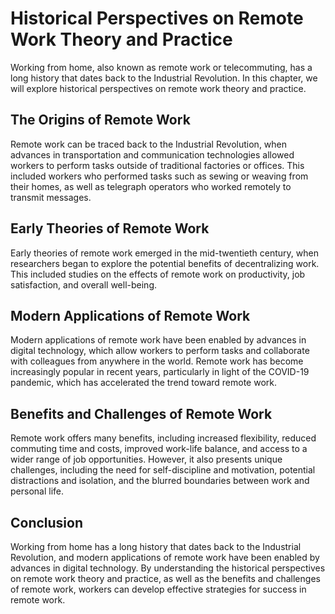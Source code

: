 Historical Perspectives on Remote Work Theory and Practice
========================================================================================================

Working from home, also known as remote work or telecommuting, has a long history that dates back to the Industrial Revolution. In this chapter, we will explore historical perspectives on remote work theory and practice.

The Origins of Remote Work
-------------------------------------

Remote work can be traced back to the Industrial Revolution, when advances in transportation and communication technologies allowed workers to perform tasks outside of traditional factories or offices. This included workers who performed tasks such as sewing or weaving from their homes, as well as telegraph operators who worked remotely to transmit messages.

Early Theories of Remote Work
----------------------------------------

Early theories of remote work emerged in the mid-twentieth century, when researchers began to explore the potential benefits of decentralizing work. This included studies on the effects of remote work on productivity, job satisfaction, and overall well-being.

Modern Applications of Remote Work
---------------------------------------------

Modern applications of remote work have been enabled by advances in digital technology, which allow workers to perform tasks and collaborate with colleagues from anywhere in the world. Remote work has become increasingly popular in recent years, particularly in light of the COVID-19 pandemic, which has accelerated the trend toward remote work.

Benefits and Challenges of Remote Work
-------------------------------------------------

Remote work offers many benefits, including increased flexibility, reduced commuting time and costs, improved work-life balance, and access to a wider range of job opportunities. However, it also presents unique challenges, including the need for self-discipline and motivation, potential distractions and isolation, and the blurred boundaries between work and personal life.

Conclusion
----------

Working from home has a long history that dates back to the Industrial Revolution, and modern applications of remote work have been enabled by advances in digital technology. By understanding the historical perspectives on remote work theory and practice, as well as the benefits and challenges of remote work, workers can develop effective strategies for success in remote work.
